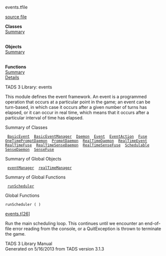 <span class="title">events.t</span><span class="type">file</span>

[source file](../source/events.t.html)

**Classes**  
[Summary](#_ClassSummary_)  
 

**Objects**  
[Summary](#_ObjectSummary_)  
 

**Functions**  
[Summary](#_FunctionSummary_)  
[Details](#_Functions_)

<div class="fdesc">

TADS 3 Library: events

This module defines the event framework. An event is a programmed
operation that occurs at a particular point in the game; an event can be
turn-based, in which case it occurs after a given number of turns has
elapsed, or it can occur in real time, which means that it occurs after
a particular interval of time has elapsed.

</div>

<span id="_ClassSummary_"></span>

<div class="mjhd">

<span class="hdln">Summary of Classes</span>  

</div>

` `[`BasicEvent`](../object/BasicEvent.html)`  `[`BasicEventManager`](../object/BasicEventManager.html)`  `[`Daemon`](../object/Daemon.html)`  `[`Event`](../object/Event.html)`  `[`EventAction`](../object/EventAction.html)`  `[`Fuse`](../object/Fuse.html)`  `[`OneTimePromptDaemon`](../object/OneTimePromptDaemon.html)`  `[`PromptDaemon`](../object/PromptDaemon.html)`  `[`RealTimeDaemon`](../object/RealTimeDaemon.html)`  `[`RealTimeEvent`](../object/RealTimeEvent.html)`  `[`RealTimeFuse`](../object/RealTimeFuse.html)`  `[`RealTimeSenseDaemon`](../object/RealTimeSenseDaemon.html)`  `[`RealTimeSenseFuse`](../object/RealTimeSenseFuse.html)`  `[`Schedulable`](../object/Schedulable.html)`  `[`SenseDaemon`](../object/SenseDaemon.html)`  `[`SenseFuse`](../object/SenseFuse.html)`  `
<span id="_ObjectSummary_"></span>

<div class="mjhd">

<span class="hdln">Summary of Global Objects</span>  

</div>

` `[`eventManager`](../object/eventManager.html)`  `[`realTimeManager`](../object/realTimeManager.html)`  `
<span id="FunctionSummary_"></span>

<div class="mjhd">

<span class="hdln">Summary of Global Functions</span>  

</div>

` `[`runScheduler`](#runScheduler)`  `

<span id="_Functions_"></span>

<div class="mjhd">

<span class="hdln">Global Functions</span>  

</div>

<span id="runScheduler"></span>

`runScheduler ( )`

[events.t](../file/events.t.html)\[[26](../source/events.t.html#26)\]

<div class="desc">

Run the main scheduling loop. This continues until we encounter an
end-of-file error reading from the console, or a QuitException is thrown
to terminate the game.

</div>

<div class="ftr">

TADS 3 Library Manual  
Generated on 5/16/2013 from TADS version 3.1.3

</div>
